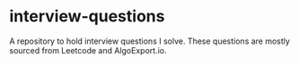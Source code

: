 # interview-questions

A repository to hold interview questions I solve. These questions are mostly sourced from Leetcode and AlgoExport.io.
